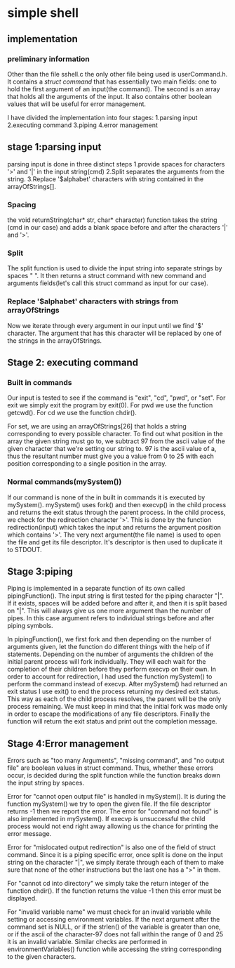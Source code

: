 # simple shell

## implementation

### preliminary information
Other than the file sshell.c the only other file being used is
userCommand.h. It contains a *struct command* that has essentially
two main fields: one to hold the first argument of an input(the command).
The second is an array that holds all the arguments of the input.
It also contains other boolean values that will be useful for error management.

I have divided the implementation into four stages:
1.parsing input
2.executing command
3.piping
4.error management

## stage 1:parsing input
parsing input is done in three distinct steps
1.provide spaces for characters '>' and '|' in the input string(cmd)
2.Split separates the arguments from the string.
3.Replace '$alphabet' characters with string contained in the arrayOfStrings[].

### Spacing
the void returnString(char* str, char* character) function takes the string 
(cmd in our case) and adds a blank space before and after the characters '|' and '>'. 
### Split
The split function is used to divide the input string into separate 
strings by spaces " ". It then returns a struct command with new
 command and arguments fields(let's call this struct command as 
input for our case).  
### Replace '$alphabet' characters with strings from arrayOfStrings
Now we iterate through every argument in our input until we find '$' character.
 The argument that has this character will be replaced by one of the strings in the arrayOfStrings.

## Stage 2: executing command
### Built in commands
Our input is tested to see if the command is "exit", "cd", "pwd", or "set". For exit 
we simply exit the program by exit(0). For pwd we use the function getcwd(). For cd we use the 
function chdir().

For set, we are using an arrayOfStrings[26] that holds a string corresponding
 to every possible character. To find out what position in the array the given 
string must go to, we subtract 97 from the ascii value of the given character that
we're setting our string to. 97 is the ascii value of a, thus the resultant number
must give you a value from 0 to 25 with each position corresponding to a single position in the array. 

###  Normal commands(mySystem())
If our command is none of the in built in commands it is executed by mySystem(). mySystem() uses fork()
 and then execvp() in the child process and returns the exit status through 
the parent process.
 In the child process, we check for the redirection character '>'.
 This is done by the function redirection(input) which takes the input
 and returns the argument position which contains '>'.
 The very next argument(the file name) is used to open the file 
and get its file descriptor. It's descriptor is then used to duplicate it to STDOUT. 

## Stage 3:piping
Piping is implemented in a separate function of its own called 
pipingFunction(). The input string is first tested for
 the piping character "|". If it exists, spaces will be added 
before and after it, and then it is split based on "|". 
This will always give us one more argument than the number of pipes. 
In this case argument refers to individual strings before and after piping symbols.

In pipingFunction(), we first fork and then depending on the number of 
arguments given, let the function do different things with 
the help of if statements. Depending on the number of arguments 
the children of the initial parent process will fork individually.
 They will each wait for the completion of their children 
before they perform execvp on their own. In order to 
account for redirection, I had used the function mySystem() 
to perform the command instead of execvp. After mySystem()
 had returned an exit status I use exit() to end the process 
returning my desired exit status. This way as each of the child 
process resolves, the parent will be the only process remaining.
 We must keep in mind that the initial fork was made only in order
 to escape the modifications of any file descriptors. Finally
 the function will return the exit status and print out the completion message.

## Stage 4:Error management

Errors such as "too many Arguments", "missing command", and "no output file"
are boolean values in  struct command. Thus, whether these errors occur, is 
decided during the split function while the function breaks down the input
string by spaces. 

Error for "cannot open output file" is handled 
in mySystem(). It is during the function mySystem() we try to open the 
given file. If the file descriptor returns -1 then we report the error. 
The error for "command not found" is also implemented in mySystem(). If execvp
 is unsuccessful the child process would not end right away allowing us the 
chance for printing the error message. 

Error for "mislocated output redirection" is also one of the field of struct 
command. Since it is a piping specific error, once split is done on the input
 string on the character "|", we simply iterate through each of them to make
 sure that none of the other instructions but the last one has a ">" in them.

For "cannot cd into directory" we simply take the return integer of the function
 chdir(). If the function returns the value -1 then this error must be displayed.

 For "invalid variable name" we must check for an invalid variable while setting 
or accessing environment variables.  If the next argument after the command 
set is NULL, or if the strlen() of the variable is greater than one, 
or if the ascii of the character-97 does not fall within the range of 0 and 25 
it is an invalid variable. Similar checks are performed in environmentVariables()
 function while accessing the string corresponding to the given characters. 

